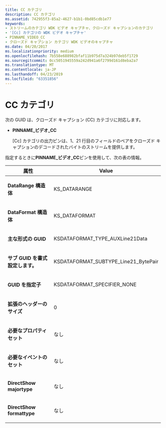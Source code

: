 ```yaml
---
title: CC カテゴリ
description: CC カテゴリ
ms.assetid: 742955f3-85a2-4627-b1b1-0bd85cdb1e77
keywords:
- ストリームのカテゴリ WDK ビデオ キャプチャ、クローズド キャプションのカテゴリ
- '[Cc] カテゴリの WDK ビデオ キャプチャ'
- PINNAME_VIDEO_CC
- クローズド キャプション カテゴリ WDK ビデオのキャプチャ
ms.date: 04/20/2017
ms.localizationpriority: medium
ms.openlocfilehash: 7b558e688982bfaf11b975d7a324b97deb5f1729
ms.sourcegitcommit: 0cc5051945559a242d941a6f2799d161d8eba2a7
ms.translationtype: MT
ms.contentlocale: ja-JP
ms.lasthandoff: 04/23/2019
ms.locfileid: "63351856"
---
```

# <a name="cc-category"></a>CC カテゴリ


次の GUID は、クローズド キャプション (CC) カテゴリに対応します。

-   **PINNAME\_ビデオ\_CC**

    [Cc] カテゴリの出力ピンは、1、21 行目のフィールドのペアをクローズド キャプションのデコードされたバイトのストリームを提供します。

指定するときに**PINNAME\_ビデオ\_CC**ピンを使用して、次の表の情報。

<table>
<colgroup>
<col width="50%" />
<col width="50%" />
</colgroup>
<thead>
<tr class="header">
<th>属性</th>
<th>Value</th>
</tr>
</thead>
<tbody>
<tr class="odd">
<td><p><strong>DataRange 構造体</strong></p></td>
<td><p>KS_DATARANGE</p></td>
</tr>
<tr class="even">
<td><p><strong>DataFormat 構造体</strong></p></td>
<td><p>KS_DATAFORMAT</p></td>
</tr>
<tr class="odd">
<td><p><strong>主な形式の GUID</strong></p></td>
<td><p>KSDATAFORMAT_TYPE_AUXLine21Data</p></td>
</tr>
<tr class="even">
<td><p><strong>サブ GUID を書式設定します。</strong></p></td>
<td><p>KSDATAFORMAT_SUBTYPE_Line21_BytePair</p></td>
</tr>
<tr class="odd">
<td><p><strong>GUID を指定子</strong></p></td>
<td><p>KSDATAFORMAT_SPECIFIER_NONE</p></td>
</tr>
<tr class="even">
<td><p><strong>拡張のヘッダーのサイズ</strong></p></td>
<td><p>0</p></td>
</tr>
<tr class="odd">
<td><p><strong>必要なプロパティ セット</strong></p></td>
<td><p>なし</p></td>
</tr>
<tr class="even">
<td><p><strong>必要なイベントのセット</strong></p></td>
<td><p>なし</p></td>
</tr>
<tr class="odd">
<td><p><strong>DirectShow majortype</strong></p></td>
<td><p>なし</p></td>
</tr>
<tr class="even">
<td><p><strong>DirectShow formattype</strong></p></td>
<td><p>なし</p></td>
</tr>
</tbody>
</table>

 

 

 




